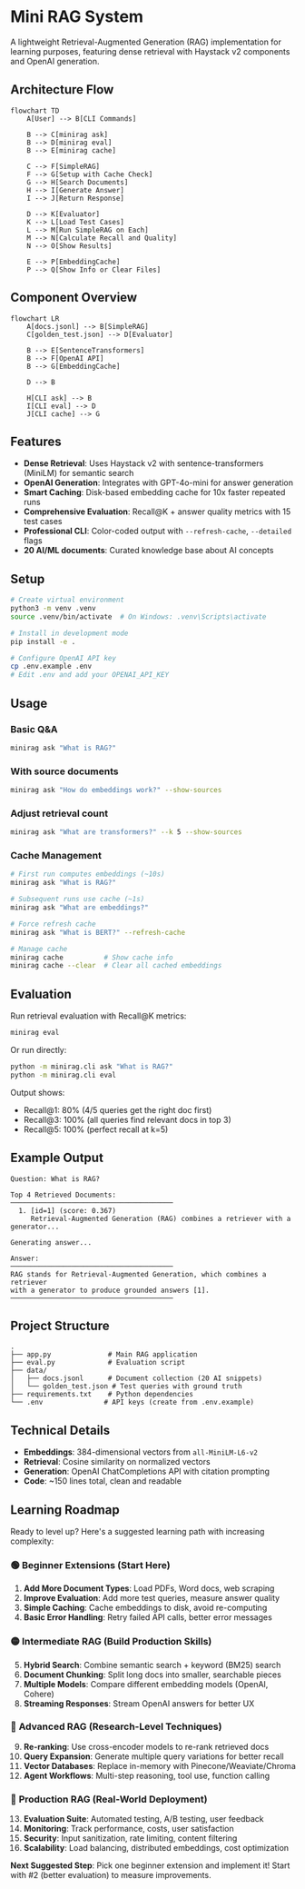# Mini RAG System

A lightweight Retrieval-Augmented Generation (RAG) implementation for learning purposes, featuring dense retrieval with Haystack v2 components and OpenAI generation.

## Architecture Flow

```mermaid
flowchart TD
    A[User] --> B[CLI Commands]
    
    B --> C[minirag ask]
    B --> D[minirag eval]
    B --> E[minirag cache]
    
    C --> F[SimpleRAG]
    F --> G[Setup with Cache Check]
    G --> H[Search Documents]
    H --> I[Generate Answer]
    I --> J[Return Response]
    
    D --> K[Evaluator]
    K --> L[Load Test Cases]
    L --> M[Run SimpleRAG on Each]
    M --> N[Calculate Recall and Quality]
    N --> O[Show Results]
    
    E --> P[EmbeddingCache]
    P --> Q[Show Info or Clear Files]
```

## Component Overview

```mermaid
flowchart LR
    A[docs.jsonl] --> B[SimpleRAG]
    C[golden_test.json] --> D[Evaluator]
    
    B --> E[SentenceTransformers]
    B --> F[OpenAI API]
    B --> G[EmbeddingCache]
    
    D --> B
    
    H[CLI ask] --> B
    I[CLI eval] --> D
    J[CLI cache] --> G
```

## Features

- **Dense Retrieval**: Uses Haystack v2 with sentence-transformers (MiniLM) for semantic search
- **OpenAI Generation**: Integrates with GPT-4o-mini for answer generation
- **Smart Caching**: Disk-based embedding cache for 10x faster repeated runs
- **Comprehensive Evaluation**: Recall@K + answer quality metrics with 15 test cases
- **Professional CLI**: Color-coded output with `--refresh-cache`, `--detailed` flags
- **20 AI/ML documents**: Curated knowledge base about AI concepts

## Setup

```bash
# Create virtual environment
python3 -m venv .venv
source .venv/bin/activate  # On Windows: .venv\Scripts\activate

# Install in development mode
pip install -e .

# Configure OpenAI API key
cp .env.example .env
# Edit .env and add your OPENAI_API_KEY
```

## Usage

### Basic Q&A
```bash
minirag ask "What is RAG?"
```

### With source documents
```bash
minirag ask "How do embeddings work?" --show-sources
```

### Adjust retrieval count
```bash
minirag ask "What are transformers?" --k 5 --show-sources
```

### Cache Management
```bash
# First run computes embeddings (~10s)
minirag ask "What is RAG?"

# Subsequent runs use cache (~1s)  
minirag ask "What are embeddings?"

# Force refresh cache
minirag ask "What is BERT?" --refresh-cache

# Manage cache
minirag cache          # Show cache info
minirag cache --clear  # Clear all cached embeddings
```

## Evaluation

Run retrieval evaluation with Recall@K metrics:
```bash
minirag eval
```

Or run directly:
```bash
python -m minirag.cli ask "What is RAG?"
python -m minirag.cli eval
```

Output shows:
- Recall@1: 80% (4/5 queries get the right doc first)
- Recall@3: 100% (all queries find relevant docs in top 3)
- Recall@5: 100% (perfect recall at k=5)

## Example Output

```
Question: What is RAG?

Top 4 Retrieved Documents:
────────────────────────────────────────
  1. [id=1] (score: 0.367)
     Retrieval-Augmented Generation (RAG) combines a retriever with a generator...
  
Generating answer...

Answer:
────────────────────────────────────────
RAG stands for Retrieval-Augmented Generation, which combines a retriever 
with a generator to produce grounded answers [1].
────────────────────────────────────────
```

## Project Structure

```
.
├── app.py              # Main RAG application
├── eval.py             # Evaluation script
├── data/
│   ├── docs.jsonl      # Document collection (20 AI snippets)
│   └── golden_test.json # Test queries with ground truth
├── requirements.txt    # Python dependencies
└── .env               # API keys (create from .env.example)
```

## Technical Details

- **Embeddings**: 384-dimensional vectors from `all-MiniLM-L6-v2`
- **Retrieval**: Cosine similarity on normalized vectors
- **Generation**: OpenAI ChatCompletions API with citation prompting
- **Code**: ~150 lines total, clean and readable

## Learning Roadmap

Ready to level up? Here's a suggested learning path with increasing complexity:

### 🟢 **Beginner Extensions** (Start Here)
1. **Add More Document Types**: Load PDFs, Word docs, web scraping
2. **Improve Evaluation**: Add more test queries, measure answer quality
3. **Simple Caching**: Cache embeddings to disk, avoid re-computing
4. **Basic Error Handling**: Retry failed API calls, better error messages

### 🟡 **Intermediate RAG** (Build Production Skills)  
5. **Hybrid Search**: Combine semantic search + keyword (BM25) search
6. **Document Chunking**: Split long docs into smaller, searchable pieces
7. **Multiple Models**: Compare different embedding models (OpenAI, Cohere)
8. **Streaming Responses**: Stream OpenAI answers for better UX

### 🔴 **Advanced RAG** (Research-Level Techniques)
9. **Re-ranking**: Use cross-encoder models to re-rank retrieved docs
10. **Query Expansion**: Generate multiple query variations for better recall
11. **Vector Databases**: Replace in-memory with Pinecone/Weaviate/Chroma
12. **Agent Workflows**: Multi-step reasoning, tool use, function calling

### 🚀 **Production RAG** (Real-World Deployment)
13. **Evaluation Suite**: Automated testing, A/B testing, user feedback
14. **Monitoring**: Track performance, costs, user satisfaction  
15. **Security**: Input sanitization, rate limiting, content filtering
16. **Scalability**: Load balancing, distributed embeddings, cost optimization

**Next Suggested Step**: Pick one beginner extension and implement it! Start with #2 (better evaluation) to measure improvements.
